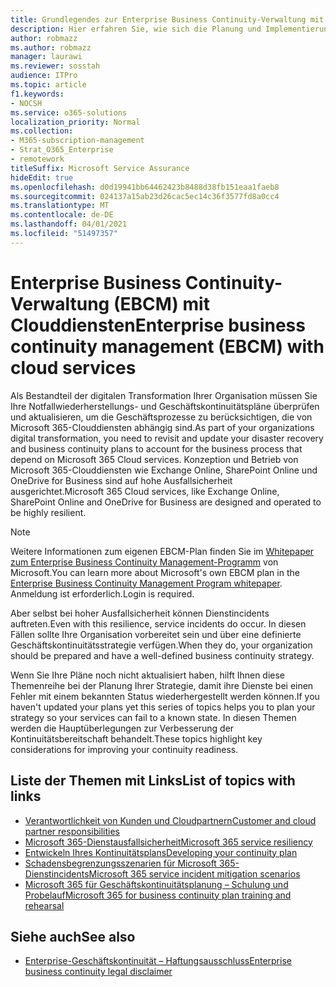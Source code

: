 ```yaml
---
title: Grundlegendes zur Enterprise Business Continuity-Verwaltung mit Clouddiensten
description: Hier erfahren Sie, wie sich die Planung und Implementierung von Geschäftskontinuität ändert, wenn Clouddienste Bestandteil Ihres IT-Angebots sind.
author: robmazz
ms.author: robmazz
manager: laurawi
ms.reviewer: sosstah
audience: ITPro
ms.topic: article
f1.keywords:
- NOCSH
ms.service: o365-solutions
localization_priority: Normal
ms.collection:
- M365-subscription-management
- Strat_O365_Enterprise
- remotework
titleSuffix: Microsoft Service Assurance
hideEdit: true
ms.openlocfilehash: d0d19941bb64462423b8488d38fb151eaa1faeb8
ms.sourcegitcommit: 024137a15ab23d26cac5ec14c36f3577fd8a0cc4
ms.translationtype: MT
ms.contentlocale: de-DE
ms.lasthandoff: 04/01/2021
ms.locfileid: "51497357"
---
```

# <a name="enterprise-business-continuity-management-ebcm-with-cloud-services"></a><span data-ttu-id="f62a3-103">Enterprise Business Continuity-Verwaltung (EBCM) mit Clouddiensten</span><span class="sxs-lookup"><span data-stu-id="f62a3-103">Enterprise business continuity management (EBCM) with cloud services</span></span>

<span data-ttu-id="f62a3-104">Als Bestandteil der digitalen Transformation Ihrer Organisation müssen Sie Ihre Notfallwiederherstellungs- und Geschäftskontinuitätspläne überprüfen und aktualisieren, um die Geschäftsprozesse zu berücksichtigen, die von Microsoft 365-Clouddiensten abhängig sind.</span><span class="sxs-lookup"><span data-stu-id="f62a3-104">As part of your organizations digital transformation, you need to revisit and update your disaster recovery and business continuity plans to account for the business process that depend on Microsoft 365 Cloud services.</span></span> <span data-ttu-id="f62a3-105">Konzeption und Betrieb von Microsoft 365-Clouddiensten wie Exchange Online, SharePoint Online und OneDrive for Business sind auf hohe Ausfallsicherheit ausgerichtet.</span><span class="sxs-lookup"><span data-stu-id="f62a3-105">Microsoft 365 Cloud services, like Exchange Online, SharePoint Online and OneDrive for Business are designed and operated to be highly resilient.</span></span>

> [!NOTE]
> <span data-ttu-id="f62a3-106">Weitere Informationen zum eigenen EBCM-Plan finden Sie im [Whitepaper zum Enterprise Business Continuity Management-Programm](https://go.microsoft.com/fwlink/?linkid=2121521) von Microsoft.</span><span class="sxs-lookup"><span data-stu-id="f62a3-106">You can learn more about Microsoft's own EBCM plan in the [Enterprise Business Continuity Management Program whitepaper](https://go.microsoft.com/fwlink/?linkid=2121521).</span></span> <span data-ttu-id="f62a3-107">Anmeldung ist erforderlich.</span><span class="sxs-lookup"><span data-stu-id="f62a3-107">Login is required.</span></span>

<span data-ttu-id="f62a3-108">Aber selbst bei hoher Ausfallsicherheit können Dienstincidents auftreten.</span><span class="sxs-lookup"><span data-stu-id="f62a3-108">Even with this resilience, service incidents do occur.</span></span> <span data-ttu-id="f62a3-109">In diesen Fällen sollte Ihre Organisation vorbereitet sein und über eine definierte Geschäftskontinuitätsstrategie verfügen.</span><span class="sxs-lookup"><span data-stu-id="f62a3-109">When they do, your organization should be prepared and have a well-defined business continuity strategy.</span></span>

<span data-ttu-id="f62a3-110">Wenn Sie Ihre Pläne noch nicht aktualisiert haben, hilft Ihnen diese Themenreihe bei der Planung Ihrer Strategie, damit ihre Dienste bei einen Fehler mit einem bekannten Status wiederhergestellt werden können.</span><span class="sxs-lookup"><span data-stu-id="f62a3-110">If you haven't updated your plans yet this series of topics helps you to plan your strategy so your services can fail to a known state.</span></span> <span data-ttu-id="f62a3-111">In diesen Themen werden die Hauptüberlegungen zur Verbesserung der Kontinuitätsbereitschaft behandelt.</span><span class="sxs-lookup"><span data-stu-id="f62a3-111">These topics highlight key considerations for improving your continuity readiness.</span></span>

## <a name="list-of-topics-with-links"></a><span data-ttu-id="f62a3-112">Liste der Themen mit Links</span><span class="sxs-lookup"><span data-stu-id="f62a3-112">List of topics with links</span></span>

- [<span data-ttu-id="f62a3-113">Verantwortlichkeit von Kunden und Cloudpartnern</span><span class="sxs-lookup"><span data-stu-id="f62a3-113">Customer and cloud partner responsibilities</span></span>](assurance-customer-and-cloud-partner-ebcm-responsibilities.md)
- [<span data-ttu-id="f62a3-114">Microsoft 365-Dienstausfallsicherheit</span><span class="sxs-lookup"><span data-stu-id="f62a3-114">Microsoft 365 service resiliency</span></span>](assurance-m365-service-resiliency.md)
- [<span data-ttu-id="f62a3-115">Entwickeln Ihres Kontinuitätsplans</span><span class="sxs-lookup"><span data-stu-id="f62a3-115">Developing your continuity plan</span></span>](assurance-developing-your-ebcm-plan.md)
- [<span data-ttu-id="f62a3-116">Schadensbegrenzungsszenarien für Microsoft 365-Dienstincidents</span><span class="sxs-lookup"><span data-stu-id="f62a3-116">Microsoft 365 service incident mitigation scenarios</span></span>](assurance-microsoft-365-mitigations.md)
- [<span data-ttu-id="f62a3-117">Microsoft 365 für Geschäftskontinuitätsplanung – Schulung und Probelauf</span><span class="sxs-lookup"><span data-stu-id="f62a3-117">Microsoft 365 for business continuity plan training and rehearsal</span></span>](assurance-ebcm-plan-rehearsal-and-user-training.md)

## <a name="see-also"></a><span data-ttu-id="f62a3-118">Siehe auch</span><span class="sxs-lookup"><span data-stu-id="f62a3-118">See also</span></span>

- [<span data-ttu-id="f62a3-119">Enterprise-Geschäftskontinuität – Haftungsausschluss</span><span class="sxs-lookup"><span data-stu-id="f62a3-119">Enterprise business continuity legal disclaimer</span></span>](assurance-ebcm-legal-disclaimer.md)
